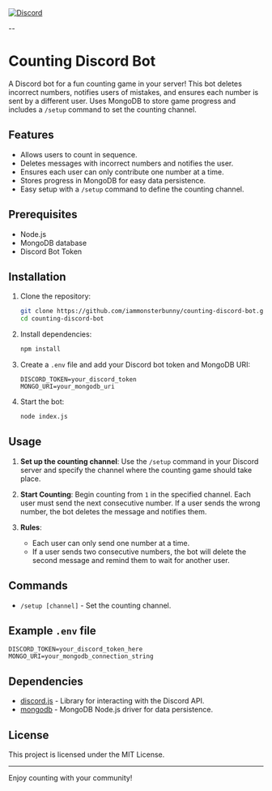 <a href="https://dsc.gg/EchoScriptors">
    <img src="https://img.shields.io/discord/811542332678996008?color=7289DA&label=Support&logo=discord&style=for-the-badge" alt="Discord">
</a>

--
# Counting Discord Bot

A Discord bot for a fun counting game in your server! This bot deletes incorrect numbers, notifies users of mistakes, and ensures each number is sent by a different user. Uses MongoDB to store game progress and includes a `/setup` command to set the counting channel.

## Features

- Allows users to count in sequence.
- Deletes messages with incorrect numbers and notifies the user.
- Ensures each user can only contribute one number at a time.
- Stores progress in MongoDB for easy data persistence.
- Easy setup with a `/setup` command to define the counting channel.

## Prerequisites

- Node.js
- MongoDB database
- Discord Bot Token

## Installation

1. Clone the repository:

   ```bash
   git clone https://github.com/iammonsterbunny/counting-discord-bot.git
   cd counting-discord-bot
   ```

2. Install dependencies:

   ```bash
   npm install
   ```

3. Create a `.env` file and add your Discord bot token and MongoDB URI:

   ```env
   DISCORD_TOKEN=your_discord_token
   MONGO_URI=your_mongodb_uri
   ```

4. Start the bot:

   ```bash
   node index.js
   ```

## Usage

1. **Set up the counting channel**:
   Use the `/setup` command in your Discord server and specify the channel where the counting game should take place.

2. **Start Counting**:
   Begin counting from `1` in the specified channel. Each user must send the next consecutive number. If a user sends the wrong number, the bot deletes the message and notifies them.

3. **Rules**:
   - Each user can only send one number at a time.
   - If a user sends two consecutive numbers, the bot will delete the second message and remind them to wait for another user.

## Commands

- `/setup [channel]` - Set the counting channel.

## Example `.env` file

```env
DISCORD_TOKEN=your_discord_token_here
MONGO_URI=your_mongodb_connection_string
```

## Dependencies

- [discord.js](https://discord.js.org/) - Library for interacting with the Discord API.
- [mongodb](https://www.mongodb.com/) - MongoDB Node.js driver for data persistence.

## License

This project is licensed under the MIT License.

---

Enjoy counting with your community!

